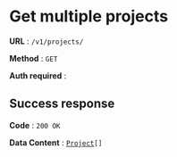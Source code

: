 # Get multiple projects

**URL** : `/v1/projects/`

**Method** : `GET`

**Auth required** :

## Success response

**Code** : `200 OK`

**Data Content** : [`Project`](../projects\project.md)`[]`
